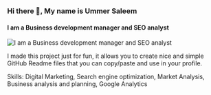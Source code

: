 ### Hi there 👋, My name is Ummer Saleem
#### I am a Business development manager and SEO analyst
![I am a Business development manager and SEO analyst](https://media.licdn.com/dms/image/D5616AQGTfZceSVfe_g/profile-displaybackgroundimage-shrink_350_1400/0/1708538408843?e=1715212800&v=beta&t=XK8DMdXYjSQMd5jA5fKrLS1fQJv9q2DhCNVCquO2VqY)

I made this project just for fun, it allows you to create nice and simple GitHub Readme files that you can copy/paste and use in your profile.

Skills: Digital Marketing, Search engine optimization, Market Analysis, Business analysis and planning, Google Analytics
